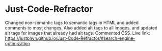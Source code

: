 # Just-Code-Refractor

Changed non-semantic tags to semantic tags in HTML and added comments to most changes. Also added alt tags to all images, and updated alt tags for images that already had alt tags. Commented CSS. Live link: https://justphvn.github.io/Just-Code-Refractor/#search-engine-optimization
